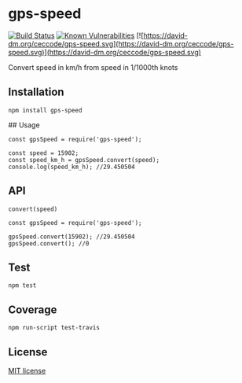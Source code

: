# gps-speed

[![Build Status](https://travis-ci.org/ceccode/gps-speed.svg?branch=master)](https://travis-ci.org/ceccode/gps-speed)
[![Known Vulnerabilities](https://snyk.io/test/github/ceccode/gps-speed/badge.svg)](https://snyk.io/test/github/ceccode/gps-speed)
[![https://david-dm.org/ceccode/gps-speed.svg](https://david-dm.org/ceccode/gps-speed.svg)](https://david-dm.org/ceccode/gps-speed.svg)

Convert speed in km/h from speed in 1/1000th knots

## Installation

```
npm install gps-speed
```

## Usage

```
const gpsSpeed = require('gps-speed');

const speed = 15902;
const speed_km_h = gpsSpeed.convert(speed);
console.log(speed_km_h); //29.450504
```

## API

`convert(speed)`

```
const gpsSpeed = require('gps-speed');

gpsSpeed.convert(15902); //29.450504
gpsSpeed.convert(); //0
```

## Test

```
npm test
```

## Coverage

```
npm run-script test-travis
```


## License

[MIT license](LICENSE)